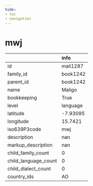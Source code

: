 ```yaml
---
hide:
- toc
- navigation
---
```

# mwj
|                      | info     |
|:---------------------|:---------|
| id                   | mali1287 |
| family_id            | book1242 |
| parent_id            | book1242 |
| name                 | Maligo   |
| bookkeeping          | True     |
| level                | language |
| latitude             | -7.93095 |
| longitude            | 15.7421  |
| iso639P3code         | mwj      |
| description          | nan      |
| markup_description   | nan      |
| child_family_count   | 0        |
| child_language_count | 0        |
| child_dialect_count  | 0        |
| country_ids          | AO       |